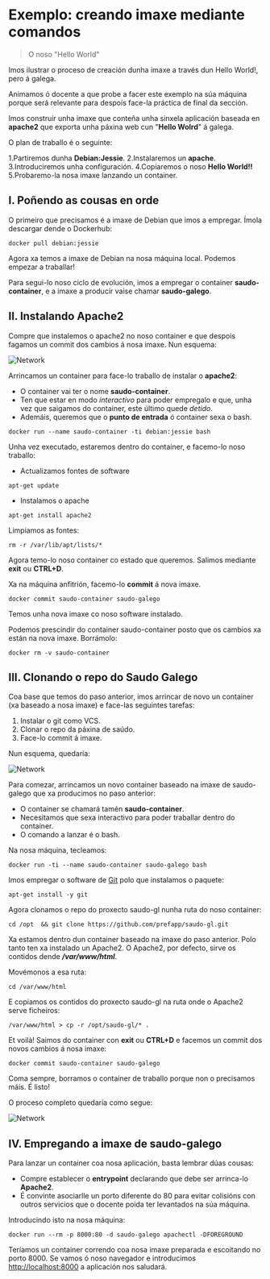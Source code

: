 # Exemplo: creando imaxe mediante comandos

> O noso "Hello World"

Imos ilustrar o proceso de creación dunha imaxe a través dun Hello World!, pero á galega.

Animamos ó docente a que probe a facer este exemplo na súa máquina porque será relevante para despoís face-la práctica de final da sección.

Imos construir unha imaxe que conteña unha sinxela aplicación baseada en **apache2** que exporta unha páxina web cun "**Hello Wolrd**" á galega.

O plan de traballo é o seguinte:

1.Partiremos dunha **Debian:Jessie**.
2.Instalaremos un **apache**.
3.Introduciremos unha configuración.
4.Copiaremos o noso **Hello World!!**
5.Probaremo-la nosa imaxe lanzando un container.

## I. Poñendo as cousas en orde

O primeiro que precisamos é a imaxe de Debian que imos a empregar. Ímola descargar dende o Dockerhub:

```shell
docker pull debian:jessie
```

Agora xa temos a imaxe de Debian na nosa máquina local. Podemos empezar a traballar!

Para segui-lo noso ciclo de evolución, imos a empregar o container **saudo-container**, e a imaxe a producir vaise chamar **saudo-galego**.

## II. Instalando Apache2

Compre que instalemos o apache2 no noso container e que despois fagamos un commit dos cambios á nosa imaxe. Nun esquema:

![Network](./../_media/01_creacion_de_imaxes/imaxe_paso_1.png)

Arrincamos un container para face-lo traballo de instalar o **apache2**:

- O container vai ter o nome **saudo-container**.
- Ten que estar en modo *interactivo* para poder empregalo e que, unha vez que saigamos do container, este último quede *detido*. 
- Ademáis, queremos que o **punto de entrada** ó container sexa o bash.

```shell
docker run --name saudo-container -ti debian:jessie bash
```

Unha vez executado, estaremos dentro do container, e facemo-lo noso traballo:

- Actualizamos fontes de software

```shell
apt-get update
```

- Instalamos o apache

```shell
apt-get install apache2
```

Limpiamos as fontes:

```shell
rm -r /var/lib/apt/lists/*
```

Agora temo-lo noso container co estado que queremos. Salimos mediante **exit** ou **CTRL+D**.

Xa na máquina anfitrión, facemo-lo **commit** á nova imaxe.

```shell
docker commit saudo-container saudo-galego
```

Temos unha nova imaxe co noso software instalado.

Podemos prescindir do container saudo-container posto que os cambios xa están na nova imaxe. Borrámolo:

```shell
docker rm -v saudo-container
```

## III. Clonando o repo do Saudo Galego

Coa base que temos do paso anterior, imos arrincar de novo un container (xa baseado a nosa imaxe) e face-las seguintes tarefas:

1. Instalar o git como VCS.
2. Clonar o repo da páxina de saúdo.
3. Face-lo commit á imaxe.

Nun esquema, quedaría:

![Network](./../_media/01_creacion_de_imaxes/imaxe_paso_2.png)

Para comezar, arrincamos un novo container baseado na imaxe de saudo-galego que xa producimos no paso anterior:

- O container se chamará tamén **saudo-container**.
- Necesitamos que sexa interactivo para poder traballar dentro do container.
- O comando a lanzar é o bash.

Na nosa máquina, tecleamos:

```shell
docker run -ti --name saudo-container saudo-galego bash
```

Imos empregar o software de [Git](https://git-scm.com/) polo que instalamos o paquete:

```shell
apt-get install -y git
```

Agora clonamos o repo do proxecto saudo-gl nunha ruta do noso container:

```shell
cd /opt  && git clone https://github.com/prefapp/saudo-gl.git
```

Xa estamos dentro dun container baseado na imaxe do paso anterior. Polo tanto ten xa instalado un Apache2. O Apache2, por defecto, sirve os contidos dende _**/var/www/html**_.

Movémonos a esa ruta:

```shell
cd /var/www/html
```

E copiamos os contidos do proxecto saudo-gl na ruta onde o Apache2 serve ficheiros:

```shell
/var/www/html > cp -r /opt/saudo-gl/* . 
```

Et voilà! Saimos do container con **exit** ou **CTRL+D** e facemos un commit dos novos cambios á nosa imaxe:

```shell
docker commit saudo-container saudo-galego
```

Coma sempre, borramos o container de traballo porque non o precisamos máis. É listo!

O proceso completo quedaría como segue:

![Network](./../_media/01_creacion_de_imaxes/imaxe_pasos.png)

## IV. Empregando a imaxe de saudo-galego

Para lanzar un container coa nosa aplicación, basta lembrar dúas cousas:

- Compre establecer o **entrypoint** declarando que debe ser arrinca-lo **Apache2**.
- É convinte asociarlle un porto diferente do 80 para evitar colisións con outros servicios que o docente poida ter levantados na súa máquina.

Introducindo isto na nosa máquina:

```shell
docker run --rm -p 8000:80 -d saudo-galego apachectl -DFOREGROUND
```
Teríamos un container correndo coa nosa imaxe preparada e escoitando no porto 8000. Se vamos ó noso navegador e introducimos [http://localhost:8000](http://localhost:8000) a aplicación nos saludará.
